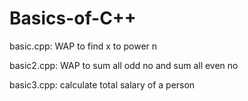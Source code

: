 # Basics-of-C++
basic.cpp: WAP to find x to power n 

basic2.cpp: WAP to sum all odd no and sum all even no

basic3.cpp:  calculate total salary of a person 


